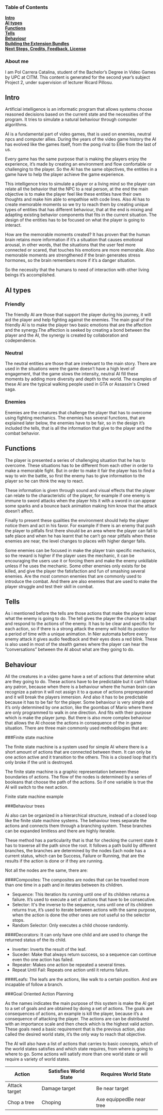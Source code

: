 

### Table of Contents
**[Intro](#intro)**<br>
**[AI types](#ai-types)**<br>
**[Functions](#functions)**<br>
**[Tells](#tells)**<br>
**[Behaviour](#behaviour)**<br>
**[Building the Extension Bundles](#building-the-extension-bundles)**<br>
**[Next Steps, Credits, Feedback, License](#next-steps)**<br>


### About me 

I am Pol Carrera Catalina, student of the Bachelor’s Degree in Video Games by UPC at CITM. This content is generated for the second year’s subject Project 2, under supervision of lecturer Ricard Pillosu.

## Intro

Artificial intelligence is an informatic program that allows systems choose reasoned decisions based on the current state and the necessities of the program. It tries to simulate a natural behaviour through computer algorithms.

AI is a fundamental part of video games, that is used on enemies, neutral npcs and computer allies. 
During the years of the video game history the AI has evolved like the games itself, from the pong rival to Ellie from the last of us.

Every game has the same purpose that is making the players enjoy the experience, it’s made by creating an environment and flow confortable or challenging to the player. So the AI has the same objectives, the entities in a game have to help the player achieve the game experience.

This intelligence tries to simulate a player or a living mind so the player can relate all the behavior that the NPC to a real person, at the end the main objective is to make the player feel like these entities have their own thoughts and make him able to empathise with code lines.
Also AI has to create memorable moments so we try to reach them by creating unique types of entities that has different behaviour, that at the end is mixing and adapting existing behavior components that fits in the current situation. 
The design of the entities has to be focused on what the player is going to interact.

How are the memorable moments created? It has proven that the human brain retains more information if it’s a situation that causes emotional arousal, in other words, that the situations that the user feel more connected or scared, that touches his emotions are more memorable. 
Also memorable moments are strengthened if the brain generates stress hormones, so the brain remembers more if it’s a danger situation.
    
So the necessity that the humans to need of interaction with other living beings it’s accomplished.

## AI types

### Friendly
The friendly AI are those that support the player during his journey, it will aid the player and help fighting against the enemies.
The main goal of the friendly AI is to make the player two basic emotions that are the affection and  the synergy.The affection is seeked by creating a bond between the player and the AI, the synergy is created by collaboration and codependence.
 
### Neutral
The neutral entities are those that are irrelevant to the main story. There are used in the situations were the game doesn’t have a high level of engagement, that the game slows the intensity, neutral AI fill these moments by adding more diversity and depth to the world. The examples of these AI are the typical walking people used in GTA or Assassin's Creed saga.

### Enemies

Enemies are the creatures that challenge the player that has to overcome using fighting mechanics. The enemies has several functions, that are explained later below, the enemies have to be fair, so in the design it’s included the tells, that is all the information that give to the player and the combat behavior.  



## Functions

The player is presented a series of challenging situation that he has to overcome. These situations has to be different from each other in order to make a memorable fight. But in order to make it fair the player has to find a way to win the battle, so first the enemy has to give information to the player so he can think the way to react. 

These information is given through sound and visual effects that the player can relate to the characteristic of the player, for example if one enemy is immune to sword attacks when the player hits it with a sword in can appear some sparks and a bounce back animation making him know that the attack doesn’t affect.  

Finally to present these qualities the environment should help the player notice them and act in his favor. For example if there is an enemy that push the player to pitfalls first there should be an area where the player can fall to safe place and when he has learnt that he can’t go near pitfalls when these enemies are near, the level changes to places with higher danger falls.

Some enemies can be focused in make the player train specific mechanics, so the reward is higher if the player uses the mechanic, it can be encouraging the users use it or forcing them and make the enemy unkillable unless if he uses the mechanic.
Some other enemies only exists for be killed, and give the player the fatisfaction and fun of smashing several enemies. Are the most common enemies that are commonly used to introduce the combat.
And there are also enemies that are used to make the player struggle and test their skill in combat.   


## Tells

As i mentioned before the tells are those actions that make the player know what the enemy is going to do. The tell gives the player the chance to adapt and respond to the actions of the enemy.
It has to be clear and specific for each action, so if there is a strong attack the enemy will hold its position for a period of time with a unique animation. 
In Nier automata before every enemy attack it gives audio feedback and their eyes does a red blink.
These is also used in most of the stealth games where the player can hear the “conversations” between the AI about what are they going to do.

## Behaviour


All the creatures in a video game have a set of actions that determine what are they going to do. These actions have to be predictable but it can’t follow any patron, because when there is a behaviour where the human brain can recognize a patron it will not assign it to a queue of actions prepreparated and it will break the players inmersion. And also it has to be predictable because it has to be fair for the player. 
Some behaviour is very simple and it’s only determined by one action, like the goombas of Mario where there are only programmed to walk in one direction. And fits with their purpose which is make the player jump. 
But there is also more complex behaviour that allows the AI choose the actions in consequence of the in game situation. There are three main commonly used methodologies that are:

###Finite state machine

The finite state machine is a system used for simple AI where there is a short amount of actions that  are connected between them. It can only be one action active and it transition to the others. This is a closed loop that it’s only broke if the unit is destroyed.

The finite state machine is a graphic representation between these boundaries of actions.
The flow of the nodes is determined by a series of booleans that choose the path of the actions. So if one variable is true the AI will switch to the next action.

Finite state machine example

###Behaviour trees 

Ai also can be organized in a hierarchical structure, instead of a closed loop like the finite state machine systems. The behaviour trees separate the actions and connects them through a branching system. These branches can be expanded limitless and there are highly iterable.  

These method has a particularity that is that for checking the current state it has to traverse all the path since the root. 
It follows a path build by different branches, the branches are determined by the nodes
Each node has a current status, which can be Success, Failure or Running, that are the results if the action is done or if they are running.  

Not all the nodes are the same, there are:

####Composites: 
The composites are nodes that can be travelled more than one time in a path and  in iterates between its children.
-	Sequence: This iteration its running until one of its children returns a failure. It’s used to execute a set of actions that have to be consecutive.
-	Selector: It's the inverse to the sequence, runs until one of its children returns true, it’s used to iterate between actions with the same purpose, when the action is done the other ones are not useful so the selector stops. 
-	Random Selector: Only executes a child choose randomly.

####Decorators:
It can only have one child and are used to change the returned status of the its child. 
-	Inverter: Inverts the result of the leaf.
-	Suceder: Make that always return success, so a sequence can continue even tho one action has failed.
-	Repeater: Makes one action be repeated a several times.
-	Repeat Until Fail: Repeats one action until it returns failure.

####Leafs: 
The leafs are the actions, like walk to a certain position. And are incapable of follow a branch. 


 
###Goal Oriented Action Planning

As the names indicates the main purpose of this system is make the AI get to a set of goals and are obtained by doing a set of actions. The goals are consequences of actions, an example is kill the player, because it’s a consequence of attacking the player.
The actions are  can be distributed with an importance scale and then check which is the highest valid action. 
These goals need a basic requirement that is the previous action, also called the desired world state, it’s the only way to reach that objective.

The AI will also have a list of actions that carries to basic concepts, which of the world states satisfies and which state requires, from where is going to where to go. 
Some actions will satisfy more than one world state or will require a variety of world states.

| **Action** | **Satisfies World State** | **Requires World State** |
| --- | --- | --- |
| Attack target | Damage target | Be near target |
| Chop a tree | Choping | Axe equippedBe near tree |




